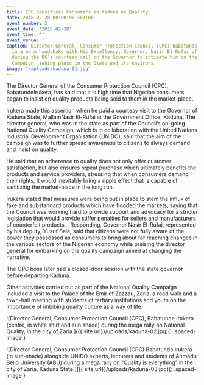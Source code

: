 ```yaml
---
title: CPC Sensitizes Consumers in Kaduna on Quality.
date: 2018-02-28 00:00:00 +01:00
event_number: 2
event_date: '2018-02-28'
event_time: ''
event_venue: ''
caption: Director General, Consumer Protection Council (CPC) Babatunde Irukera (left)
  in a warm handshake with His Excellency, Governor, Nasir El-Rufai of Kaduna State
  during the DG’s courtesy call on the Governor to intimate him on the National Quality
  Campaign, taking place in the State and its environs.
image: "/uploads/kaduna-01.jpg"
---
```


The Director General of the Consumer Protection Council (CPC),
BabatundeIrukera, has said that it is high time that Nigerian consumers
began to insist on quality products being sold to them in the market-place.

Irukera made this assertion when he paid a courtesy visit to the Governor of Kaduna State, MallamNasir El-Rufai at the Government Office, Kaduna. The director general, who was in the state as part of the Council’s on-going National Quality Campaign, which is in collaboration with the United Nations Industrial Development Organisation (UNIDO), said that the aim of the campaign was to further spread awareness to citizens to always demand and insist on quality.

He said that an adherence to quality does not only offer customer satisfaction, but also ensures repeat purchase which ultimately benefits the products and service providers, stressing that when consumers demand their rights, it would inevitably bring a ripple effect that is capable of sanitizing the market-place in the long run.

Irukera stated that measures were being put in place to stem the influx of fake and substandard products which have flooded the markets, saying that the Council was working hard to provide support and advocacy for a stricter legislation that would provide stiffer penalties for sellers and manufacturers of counterfeit products.
 
Responding, Governor Nasir El-Rufai, represented by his deputy, Yusuf Bala, said that citizens were not fully aware of the power they possessed as consumers to bring about far reaching changes in the various sectors of the Nigerian economy while praising the director general for embarking on the quality campaign aimed at changing the narrative.

The CPC boss later had a closed-door session with the state governor before departing Kaduna.

Other activities carried out as part of the National Quality Campaign included a visit to the Palace of the Emir of Zazzau, Zaria, a road walk and a town-hall meeting with students of tertiary institutions and youth on the importance of imbibing quality culture as a way of life.


![Director General, Consumer Protection Council (CPC), Babatunde Irukera (centre, in white shirt and sun shade) during the mega rally on National Quality, in the city of Zaria.]({{ site.url}}/uploads/kaduna-02.jpg){: .spaced-image }


![Director General, Consumer Protection Council (CPC) Babatunde Irukera (in sun-shade) alongside UNIDO experts, lecturers and students of Ahmadu Bello University (ABU) during a mega rally on “Quality is everything” in the city of Zaria, Kaduna State.]({{ site.url}}/uploads/kaduna-03.jpg){: .spaced-image }

